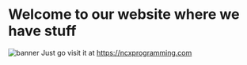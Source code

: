 # Welcome to our website where we have stuff
![banner](https://ncxprogramming.com/image/banner.png)
Just go visit it at https://ncxprogramming.com
